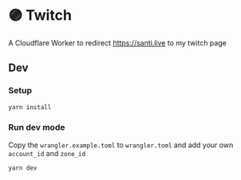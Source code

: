 # 🟣 Twitch

A Cloudflare Worker to redirect https://santi.live to my twitch page

## Dev

### Setup 

```bash
yarn install
```

### Run dev mode

Copy the `wrangler.example.toml` to `wrangler.toml` and add your own `account_id` and `zone_id`

```bash
yarn dev
```